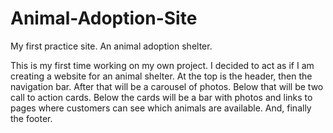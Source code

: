 
# Animal-Adoption-Site
My first practice site. An animal adoption shelter. 

This is my first time working on my own project. I decided to act as if I am creating a website for an animal shelter. 
At the top is the header, then the navigation bar. 
After that will be a carousel of photos. 
Below that will be two call to action cards. 
Below the cards will be a bar with photos and links to pages where customers can see which animals are available. 
And, finally the footer. 

